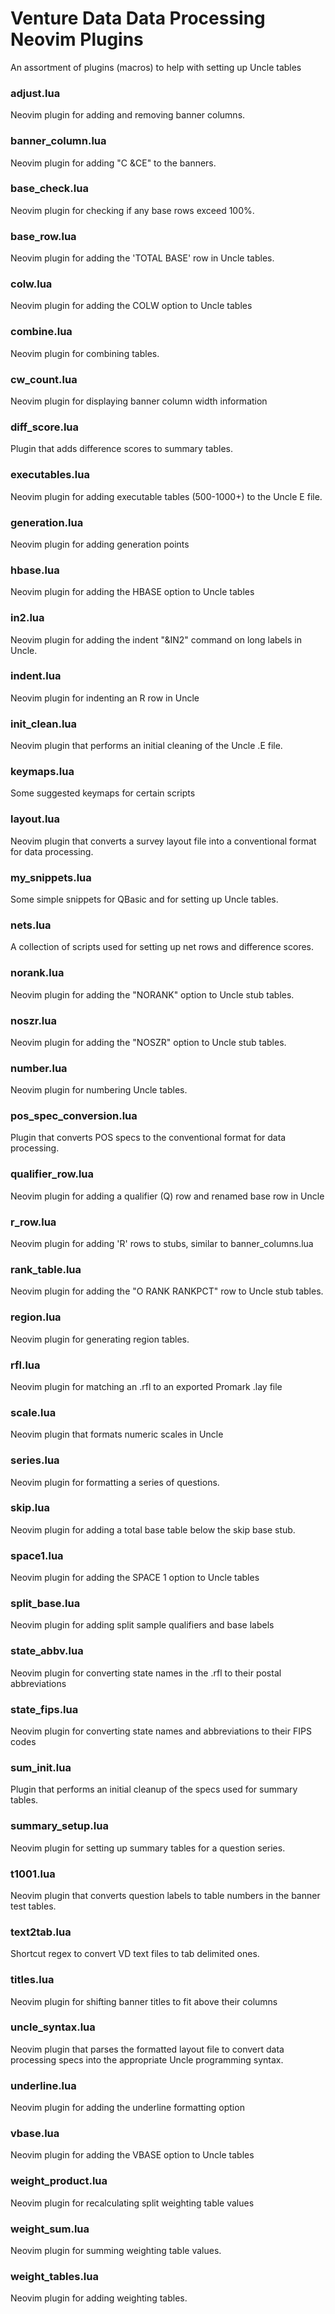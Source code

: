 # Venture Data Data Processing Neovim Plugins
An assortment of plugins (macros) to help with setting up Uncle tables

### adjust.lua
Neovim plugin for adding and removing banner columns.

### banner_column.lua
Neovim plugin for adding "C &CE" to the banners.

### base_check.lua
Neovim plugin for checking if any base rows exceed 100%.

### base_row.lua
Neovim plugin for adding the 'TOTAL BASE' row in Uncle tables.

### colw.lua
Neovim plugin for adding the COLW option to Uncle tables

### combine.lua
Neovim plugin for combining tables.

### cw_count.lua
Neovim plugin for displaying banner column width information

### diff_score.lua
Plugin that adds difference scores to summary tables.

### executables.lua
Neovim plugin for adding executable tables (500-1000+) to the Uncle E file.

### generation.lua
Neovim plugin for adding generation points

### hbase.lua
Neovim plugin for adding the HBASE option to Uncle tables

### in2.lua
Neovim plugin for adding the indent "&IN2" command on long labels in Uncle.

### indent.lua
Neovim plugin for indenting an R row in Uncle

### init_clean.lua
Neovim plugin that performs an initial cleaning of the Uncle .E file.

### keymaps.lua
Some suggested keymaps for certain scripts

### layout.lua
Neovim plugin that converts a survey layout file into a conventional format for data processing.

### my_snippets.lua
Some simple snippets for QBasic and for setting up Uncle tables.

### nets.lua
A collection of scripts used for setting up net rows and difference scores.

### norank.lua
Neovim plugin for adding the "NORANK" option to Uncle stub tables.

### noszr.lua
Neovim plugin for adding the "NOSZR" option to Uncle stub tables.

### number.lua
Neovim plugin for numbering Uncle tables.

### pos_spec_conversion.lua
Plugin that converts POS specs to the conventional format for data processing.

### qualifier_row.lua
Neovim plugin for adding a qualifier (Q) row and renamed base row in Uncle

### r_row.lua
Neovim plugin for adding 'R' rows to stubs, similar to banner_columns.lua

### rank_table.lua
Neovim plugin for adding the "O RANK RANKPCT" row to Uncle stub tables.

### region.lua
Neovim plugin for generating region tables.

### rfl.lua
Neovim plugin for matching an .rfl to an exported Promark .lay file

### scale.lua
Neovim plugin that formats numeric scales in Uncle

### series.lua
Neovim plugin for formatting a series of questions.

### skip.lua
Neovim plugin for adding a total base table below the skip base stub.

### space1.lua
Neovim plugin for adding the SPACE 1 option to Uncle tables

### split_base.lua
Neovim plugin for adding split sample qualifiers and base labels

### state_abbv.lua
Neovim plugin for converting state names in the .rfl to their postal abbreviations

### state_fips.lua
Neovim plugin for converting state names and abbreviations to their FIPS codes

### sum_init.lua
Plugin that performs an initial cleanup of the specs used for summary tables.

### summary_setup.lua
Neovim plugin for setting up summary tables for a question series.

### t1001.lua
Neovim plugin that converts question labels to table numbers in the banner test tables.

### text2tab.lua
Shortcut regex to convert VD text files to tab delimited ones.

### titles.lua
Neovim plugin for shifting banner titles to fit above their columns

### uncle_syntax.lua
Neovim plugin that parses the formatted layout file to convert data processing specs into the appropriate Uncle programming syntax.

### underline.lua
Neovim plugin for adding the underline formatting option

### vbase.lua
Neovim plugin for adding the VBASE option to Uncle tables

### weight_product.lua
Neovim plugin for recalculating split weighting table values

### weight_sum.lua
Neovim plugin for summing weighting table values.

### weight_tables.lua
Neovim plugin for adding weighting tables.

<!-- vim: set ft=markdown: -->
